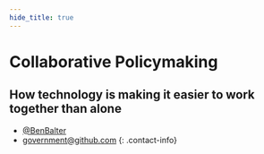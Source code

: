 ```yaml
---
hide_title: true
---
```


# Collaborative Policymaking

## How technology is making it easier to work together than alone

* [@BenBalter](http://twitter.com/benbalter)
* <government@github.com>
{: .contact-info}
